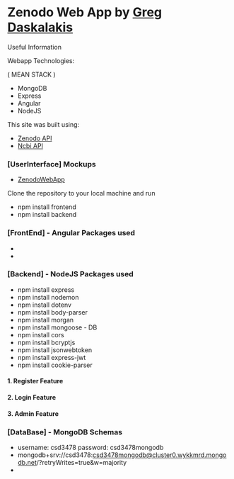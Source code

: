# Zenodo  Web App by [Greg Daskalakis](https://gregdask.com)

Useful Information

Webapp Technologies:

( MEAN STACK )

- MongoDB 
- Express
- Angular 
- NodeJS

This site was built using:
- [Zenodo API](https://developers.zenodo.org/) 
- [Ncbi API](https://www.ncbi.nlm.nih.gov/home/develop/api/)


### [UserInterface] Mockups
* [ZenodoWebApp](https://xd.adobe.com/view/8c64e613-78fb-48c8-bda6-d324140c93ec-d937/) 


Clone the repository to your local machine and run 

* npm install frontend
* npm install backend
### [FrontEnd] - Angular Packages used
*
*

### [Backend] - NodeJS Packages used
* npm install express
* npm install nodemon
* npm install dotenv
* npm install body-parser
* npm install morgan
* npm install mongoose - DB
* npm install cors
* npm install bcryptjs
* npm install jsonwebtoken
* npm install express-jwt
* npm install cookie-parser

#### 1. Register Feature 
#### 2. Login Feature 
#### 3. Admin Feature

### [DataBase] - MongoDB Schemas
* username: csd3478 password: csd3478mongodb
* mongodb+srv://csd3478:csd3478mongodb@cluster0.wykkmrd.mongodb.net/?retryWrites=true&w=majority
*





